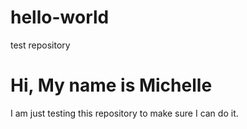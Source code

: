 # hello-world
test repository
<h1>Hi, My name is Michelle</h1>
<p>I am just testing this repository to make sure I can do it.</p>

